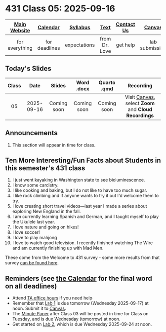 # 431 Class 05: 2025-09-16

[Main Website](https://thomaselove.github.io/431-2025/) | [Calendar](https://thomaselove.github.io/431-2025/calendar.html) | [Syllabus](https://thomaselove.github.io/431-syllabus-2025/) | [Text](https://thomaselove.github.io/431-book/) | [Contact Us](https://thomaselove.github.io/431-2025/contact.html) | [Canvas](https://canvas.case.edu) | [Data and Code](https://github.com/THOMASELOVE/431-data)
:-----------: | :--------------: | :----------: | :---------: | :-------------: | :-----------: | :------------:
for everything | for deadlines | expectations | from Dr. Love | get help | lab submission | for downloads

## Today's Slides

Class | Date | Slides | Word .docx | Quarto .qmd | Recording
:---: | :--------: | :------: | :------: | :------: | :-------------:
05 | 2025-09-16 | Coming soon | Coming soon | Coming soon | Visit [Canvas](https://canvas.case.edu/), select **Zoom** and **Cloud Recordings**

<!-- 

05 | 2025-09-16 | **[Slides 05](https://thomaselove.github.io/431-slides-2025/class05.html)** | **[Word 05](https://thomaselove.github.io/431-slides-2025/class05w.docx)** | **[Code 05](https://github.com/THOMASELOVE/431-slides-2025/blob/main/class05.qmd)** | Visit [Canvas](https://canvas.case.edu/), select **Zoom** and **Cloud Recordings**

-->

## Announcements

1. This section will appear in time for class. 

## Ten More Interesting/Fun Facts about Students in this semester's 431 class

1. I just went kayaking in Washington state to see bioluminescence.
2. I know some cardistry.
3. I like cooking and baking, but I do not like to have too much sugar.
4. I like rock climbing and if anyone wants to try it out I'd welcome them to try.
5. I love creating short travel videos—last year I made a series about exploring New England in the fall.
6. I am currently learning Spanish and German, and I taught myself to play the Ukulele last year.
7. I love nature and going on hikes!
8. I love soccer!
9. I love to play mahjong
10. I love to watch good television. I recently finished watching The Wire and am currently finishing up with Mad Men.

These come from the Welcome to 431 survey - some more results from that survey [can be found here](https://github.com/THOMASELOVE/431-classes-2025/blob/main/class02/welcome_report.md).

## Reminders (see [the Calendar](https://thomaselove.github.io/431-2025/calendar.html) for the final word on all deadlines)

- Attend [TA office hours](https://thomaselove.github.io/431-2025/contact.html#ta-office-hours) if you need help     
- Remember that [Lab 1](https://github.com/THOMASELOVE/431-labs-2025) is due tomorrow (Wednesday 2025-09-17) at noon. Submit it to [Canvas](https://canvas.case.edu/).
- The [Minute Paper](https://github.com/THOMASELOVE/431-minute-2025/tree/main) after Class 03 will be posted in time for Class on Tuesday, and is due Wednesday (tomorrow) at noon.
- Get started on [Lab 2](https://github.com/THOMASELOVE/431-labs-2025/tree/main/lab2), which is due Wednesday 2025-09-24 at noon.    

